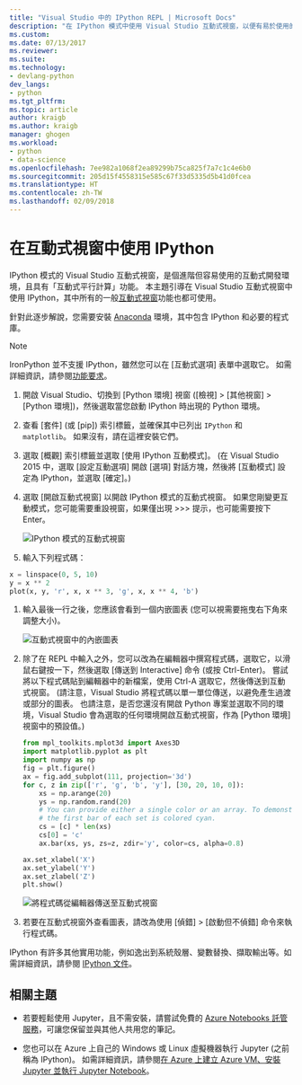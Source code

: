 ```yaml
---
title: "Visual Studio 中的 IPython REPL | Microsoft Docs"
description: "在 IPython 模式中使用 Visual Studio 互動式視窗，以便有易於使用的互動式開發環境，並具有「互動式平行計算」功能。"
ms.custom: 
ms.date: 07/13/2017
ms.reviewer: 
ms.suite: 
ms.technology:
- devlang-python
dev_langs:
- python
ms.tgt_pltfrm: 
ms.topic: article
author: kraigb
ms.author: kraigb
manager: ghogen
ms.workload:
- python
- data-science
ms.openlocfilehash: 7ee982a1068f2ea89299b75ca825f7a7c1c4e6b0
ms.sourcegitcommit: 205d15f4558315e585c67f33d5335d5b41d0fcea
ms.translationtype: HT
ms.contentlocale: zh-TW
ms.lasthandoff: 02/09/2018
---
```

# <a name="using-ipython-in-the-interactive-window"></a>在互動式視窗中使用 IPython

IPython 模式的 Visual Studio 互動式視窗，是個進階但容易使用的互動式開發環境，且具有「互動式平行計算」功能。 本主題引導在 Visual Studio 互動式視窗中使用 IPython，其中所有的一般[互動式視窗](python-interactive-repl-in-visual-studio.md)功能也都可使用。

針對此逐步解說，您需要安裝 [Anaconda](https://www.continuum.io) 環境，其中包含 IPython 和必要的程式庫。

> [!Note]
> IronPython 並不支援 IPython，雖然您可以在 [互動式選項] 表單中選取它。 如需詳細資訊，請參閱[功能要求](https://github.com/Microsoft/PTVS/issues/84)。

1. 開啟 Visual Studio、切換到 [Python 環境] 視窗 ([檢視] > [其他視窗] > [Python 環境])，然後選取當您啟動 IPython 時出現的 Python 環境。

1. 查看 [套件] (或 [pip]) 索引標籤，並確保其中已列出 `IPython` 和 `matplotlib`。 如果沒有，請在這裡安裝它們。

1. 選取 [概觀] 索引標籤並選取 [使用 IPython 互動模式]。 (在 Visual Studio 2015 中，選取 [設定互動選項] 開啟 [選項] 對話方塊，然後將 [互動模式] 設定為 IPython，並選取 [確定]。)

1. 選取 [開啟互動式視窗] 以開啟 IPython 模式的互動式視窗。 如果您剛變更互動模式，您可能需要重設視窗，如果僅出現 >>> 提示，也可能需要按下 Enter。

    ![IPython 模式的互動式視窗](media/ipython-repl-03.png)

1. 輸入下列程式碼：

  ```python
  x = linspace(0, 5, 10)
  y = x ** 2
  plot(x, y, 'r', x, x ** 3, 'g', x, x ** 4, 'b')
  ```

1. 輸入最後一行之後，您應該會看到一個内嵌圖表 (您可以視需要拖曳右下角來調整大小)。

    ![互動式視窗中的內嵌圖表](media/ipython-repl-04.png)

1. 除了在 REPL 中輸入之外，您可以改為在編輯器中撰寫程式碼，選取它，以滑鼠右鍵按一下，然後選取 [傳送到 Interactive] 命令 (或按 Ctrl-Enter)。 嘗試將以下程式碼貼到編輯器中的新檔案，使用 Ctrl-A 選取它，然後傳送到互動式視窗。 (請注意，Visual Studio 將程式碼以單一單位傳送，以避免產生過渡或部分的圖表。 也請注意，是否您還沒有開啟 Python 專案並選取不同的環境，Visual Studio 會為選取的任何環境開啟互動式視窗，作為 [Python 環境] 視窗中的預設值。)

    ```python
    from mpl_toolkits.mplot3d import Axes3D
    import matplotlib.pyplot as plt
    import numpy as np
    fig = plt.figure()
    ax = fig.add_subplot(111, projection='3d')
    for c, z in zip(['r', 'g', 'b', 'y'], [30, 20, 10, 0]):
        xs = np.arange(20)
        ys = np.random.rand(20)
        # You can provide either a single color or an array. To demonstrate this,
        # the first bar of each set is colored cyan.
        cs = [c] * len(xs)
        cs[0] = 'c'
        ax.bar(xs, ys, zs=z, zdir='y', color=cs, alpha=0.8)

    ax.set_xlabel('X')
    ax.set_ylabel('Y')
    ax.set_zlabel('Z')
    plt.show()
    ```

    ![將程式碼從編輯器傳送至互動式視窗](media/ipython-repl-05.png)

1. 若要在互動式視窗外查看圖表，請改為使用 [偵錯] > [啟動但不偵錯] 命令來執行程式碼。

IPython 有許多其他實用功能，例如逸出到系統殼層、變數替換、擷取輸出等。如需詳細資訊，請參閱 [IPython 文件](http://ipython.org/documentation.html)。

## <a name="related-topics"></a>相關主題

- 若要輕鬆使用 Jupyter，且不需安裝，請嘗試免費的 [Azure Notebooks 託管服務](https://notebooks.azure.com/)，可讓您保留並與其他人共用您的筆記。

- 您也可以在 Azure 上自己的 Windows 或 Linux 虛擬機器執行 Jupyter (之前稱為 IPython)。 如需詳細資訊，請參閱[在 Azure 上建立 Azure VM、安裝 Jupyter 並執行 Jupyter Notebook](/azure/virtual-machines/virtual-machines-linux-jupyter-notebook)。
